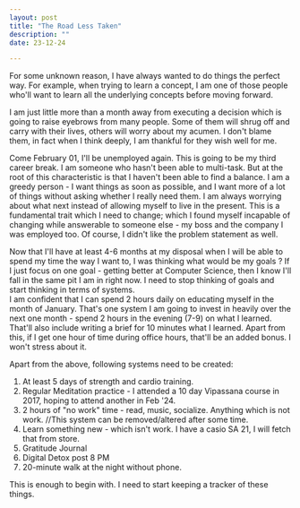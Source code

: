 ```yaml
---
layout: post
title: "The Road Less Taken"
description: ""
date: 23-12-24

---
```

For some unknown reason, I have always wanted to do things the perfect way. For example, when trying to learn a concept, I am one of those people who'll want to learn all the underlying concepts before moving forward.


I am just little more than a month away from executing a decision which is going to raise eyebrows from many people. Some of them will shrug off and carry with their lives, others will worry about my acumen. I don't blame them, in fact when I think deeply, I am thankful for they wish well for me.<br>

Come February 01, I'll be unemployed again. This is going to be my third career break. I am someone who hasn't been able to multi-task. But at the root of this characteristic is that I haven't been able to find a balance. I am a greedy person - I want things as soon as possible, and I want more of a lot of things without asking whether I really need them. I am always worrying about what next instead of allowing myself to live in the present. This is a fundamental trait which I need to change; which I found myself incapable of changing while answerable to someone else - my boss and the company I was employed too. Of course, I didn't like the problem statement as well.<br>

Now that I'll have at least 4-6 months at my disposal when I will be able to spend my time the way I want to, I was thinking what would be my goals ? If I just focus on one goal - getting better at Computer Science, then I know I'll fall in the same pit I am in right now. I need to stop thinking of goals and start thinking in terms of systems. <br>
I am confident that I can spend 2 hours daily on educating myself in the month of January. That's one system I am going to invest in heavily over the next one month - spend 2 hours in the evening (7-9) on what I learned. That'll also include writing a brief for 10 minutes what I learned. Apart from this, if I get one hour of time during office hours, that'll be an added bonus. I won't stress about it.<br>

Apart from the above, following systems need to be created:
1. At least 5 days of strength and cardio training.
2. Regular Meditation practice - I attended a 10 day Vipassana course in 2017, hoping to attend another in Feb '24.
3. 2 hours of "no work" time - read, music, socialize. Anything which is not work. //This system can be removed/altered after some time.
4. Learn something new - which isn't work. I have a casio SA 21, I will fetch that from store.
5. Gratitude Journal
6. Digital Detox post 8 PM
7. 20-minute walk at the night without phone.


This is enough to begin with. I need to start keeping a tracker of these things. 